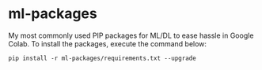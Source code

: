 # ml-packages
My most commonly used PIP packages for ML/DL to ease hassle in Google Colab. To install the packages, execute the command below:

```
pip install -r ml-packages/requirements.txt --upgrade
```
